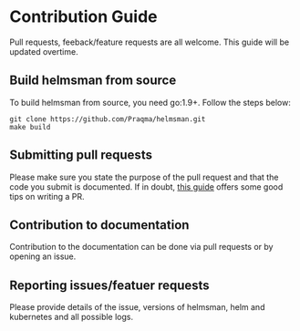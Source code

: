 # Contribution Guide

Pull requests, feeback/feature requests are all welcome. This guide will be updated overtime.

## Build helmsman from source

To build helmsman from source, you need go:1.9+.  Follow the steps below:

```
git clone https://github.com/Praqma/helmsman.git
make build
```

## Submitting pull requests

Please make sure you state the purpose of the pull request and that the code you submit is documented. If in doubt, [this guide](https://blog.github.com/2015-01-21-how-to-write-the-perfect-pull-request/) offers some good tips on writing a PR.

## Contribution to documentation

Contribution to the documentation can be done via pull requests or by opening an issue.

## Reporting issues/featuer requests

Please provide details of the issue, versions of helmsman, helm and kubernetes and all possible logs.

